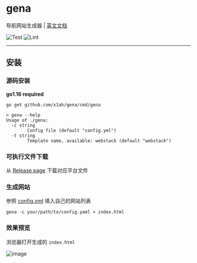 # gena

导航网站生成器 | [英文文档](https://github.com/x1ah/gena/blob/master/README.md)


![Test](https://github.com/x1ah/gena/workflows/Test/badge.svg) ![Lint](https://github.com/x1ah/gena/workflows/Lint/badge.svg)

---

## 安装

### 源码安装

**go1.16 required**

```asciidoc
go get github.com/x1ah/gena/cmd/gena
```

```asciidoc
> gena --help
Usage of ./gena:
  -c string
    	Config file (default "config.yml")
  -t string
    	Template name, available: webstack (default "webstack")
```

### 可执行文件下载

从 [Release page](https://github.com/x1ah/gena/releases) 下载对应平台文件

### 生成网站

参照 [config.yml](https://github.com/x1ah/gena/blob/master/config.yml) 填入自己的网站列表

```asciidoc
gena -c your/path/to/config.yaml > index.html
```

### 效果预览

浏览器打开生成的 `index.html`

![image](https://user-images.githubusercontent.com/14919255/114753545-27942500-9d8a-11eb-984a-a9cbb9c7e3b7.png)

